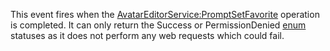 This event fires when the [AvatarEditorService:PromptSetFavorite](https://developer.roblox.com/en-us/api-reference/function/AvatarEditorService/PromptSetFavorite) operation is completed. It can only return the Success or PermissionDenied [enum](https://developer.roblox.com/en-us/api-reference/enum/AvatarPromptResult) statuses as it does not perform any web requests which could fail.